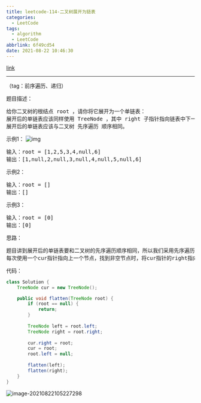 ```yaml
---
title: leetcode-114-二叉树展开为链表
categories:
  - LeetCode
tags:
  - algorithm
  - LeetCode
abbrlink: 6f49cd54
date: 2021-08-22 10:46:30
---
```


[link](https://leetcode-cn.com/problems/flatten-binary-tree-to-linked-list/submissions/)

<hr/>

（tag：前序遍历、递归）

题目描述：

<pre>
给你二叉树的根结点 root ，请你将它展开为一个单链表：
展开后的单链表应该同样使用 TreeNode ，其中 right 子指针指向链表中下一个结点，而左子指针始终为 null 。
展开后的单链表应该与二叉树 先序遍历 顺序相同。
</pre>

示例1：
![img](https://gitee.com/cao_ziqiang/img/raw/master/20210822104750.jpeg)

<pre>
输入：root = [1,2,5,3,4,null,6]
输出：[1,null,2,null,3,null,4,null,5,null,6]
</pre>

示例2：

<pre>
输入：root = []
输出：[]
</pre>

示例3：

<pre>
输入：root = [0]
输出：[0]
</pre>

思路：

<pre>
题目讲到展开后的单链表要和二叉树的先序遍历顺序相同，所以我们采用先序遍历该树。
每次使用一个cur指针指向上一个节点，找到非空节点时，将cur指针的right指向当前结点，再将cur指针置当前根结点，再将当前的左子树置为空。
</pre>

代码：

```java
class Solution {
    TreeNode cur = new TreeNode();

    public void flatten(TreeNode root) {
        if (root == null) {
            return;
        }
        
        TreeNode left = root.left;
        TreeNode right = root.right;
        
        cur.right = root;
        cur = root;
        root.left = null;
        
        flatten(left);
        flatten(right);
    }
}
```

![image-20210822105227298](https://gitee.com/cao_ziqiang/img/raw/master/20210822105227.png)

